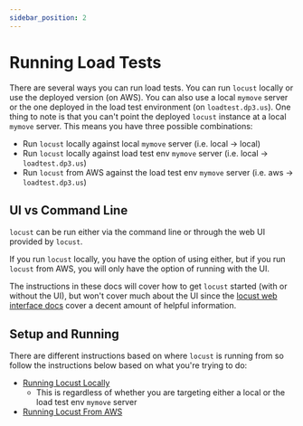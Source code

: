 ```yaml
---
sidebar_position: 2
---
```

# Running Load Tests

There are several ways you can run load tests. You can run `locust` locally or use the deployed version (on AWS). You 
can also use a local `mymove` server or the one deployed in the load test environment (on `loadtest.dp3.us`). One thing
to note is that you can't point the deployed `locust` instance at a local `mymove` server. This means you have three 
possible combinations:

* Run `locust` locally against local `mymove` server (i.e. local -> local)
* Run `locust` locally against load test env `mymove` server (i.e. local -> `loadtest.dp3.us`)
* Run `locust` from AWS against the load test env `mymove` server (i.e. aws -> `loadtest.dp3.us`)


## UI vs Command Line

`locust` can be run either via the command line or through the web UI provided by `locust`.

If you run `locust` locally, you have the option of using either, but if you run `locust` from AWS, you will only have
the option of running with the UI.

The instructions in these docs will cover how to get `locust` started (with or without the UI), but won't cover much 
about the UI since the [locust web interface docs](https://docs.locust.io/en/stable/quickstart.html#locust-s-web-interface)
cover a decent amount of helpful information.

## Setup and Running

There are different instructions based on where `locust` is running from so follow the instructions below based on what
you're trying to do:

* [Running Locust Locally](./running-locust-locally)
  * This is regardless of whether you are targeting either a local or the load test env `mymove` server
* [Running Locust From AWS](./running-locust-from-aws.md)

